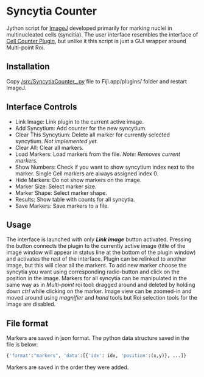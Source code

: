 # Syncytia Counter

Jython script for [ImageJ](https://imagej.net/) developed primarily for marking nuclei in multinucleated cells (syncitia). The user interface resembles the interface of [Cell Counter Plugin](https://imagej.net/plugins/cell-counter), but unlike it this script is just a GUI wrapper around Multi-point Roi.

## Installation

Copy [/src/SyncytiaCounter_.py](https://github.com/melikovk/syncytia-counter-plugin/blob/master/src/SyncytiaCounter_.py) file to Fiji.app/plugins/ folder  and restart ImageJ.

## Interface Controls

- Link Image: Link plugin to the current active image.
- Add Syncytium: Add counter for the new syncytium.
- Clear This Syncytium: Delete all marker for currently selected syncytium. *Not implemented yet.*
- Clear All: Clear all markers.
- Load Markers: Load markers from the file. *Note: Removes current markers.*
- Show Numbers: Check if you want to show syncytium index next to the marker. Single Cell markers are always assigned index 0.
- Hide Markers: Do not show markers on the image.
- Marker Size: Select marker size.
- Marker Shape: Select marker shape.
- Results: Show table with counts for all syncytia.
- Save Markers: Save markers to a file.

## Usage

The interface is launched with only ***Link image*** button activated. Pressing the button connects the plugin to the currently active image (title of the image window will appear in status line at the bottom of the plugin window) and activates the rest of the interface. Plugin can be relinked to another image, but this will clear all the markers. To add new marker choose the syncytia you want using corresponding radio-button and click on the position in the image. Markers for all syncytia can be manipulated in the same way  as in *Multi-point* roi tool: dragged around and deleted by holding down *ctrl* while clicking on the marker. Image view can be zoomed-in and moved around using *magnifier* and *hand* tools but Roi selection tools for the image are disabled.

## File format

Markers are saved in json format. The python data structure saved in the file is below:

```python
{'format':"markers", 'data':[{'idx': idx, 'position':(x,y)}, ...]}
```

Markers are saved in the order they were added.

 








